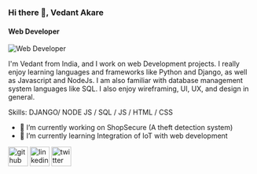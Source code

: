### Hi there 👋, Vedant Akare
#### Web Developer
![Web Developer](https://arturssmirnovs.github.io/github-profile-readme-generator/images/banner.png)

I'm Vedant from India, and I work on web Development projects. I really enjoy learning languages and frameworks like Python and Django, as well as Javascript and NodeJs. I am also familiar with database management system languages like SQL. I also enjoy wireframing, UI, UX, and design in general.

Skills: DJANGO/ NODE JS / SQL / JS / HTML / CSS

- 🔭 I’m currently working on ShopSecure (A theft detection system) 
- 🌱 I’m currently learning Integration of IoT with web development 


[<img src='https://cdn.jsdelivr.net/npm/simple-icons@3.0.1/icons/github.svg' alt='github' height='40'>](https://github.com/ve703)  [<img src='https://cdn.jsdelivr.net/npm/simple-icons@3.0.1/icons/linkedin.svg' alt='linkedin' height='40'>](https://www.linkedin.com/in/vedant-akare/)  [<img src='https://cdn.jsdelivr.net/npm/simple-icons@3.0.1/icons/twitter.svg' alt='twitter' height='40'>](https://twitter.com/AkareVedant)  

